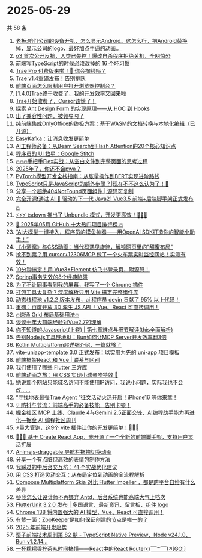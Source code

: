 # 2025-05-29

共 58 条

<!-- BEGIN JUEJIN -->
<!-- 最后更新时间 2025-05-29 10:05:47 +0800 -->
1. [老板:咱们公司的设备开机，怎么显示Android。这怎么行，把Android替换掉，显示公司的logo，最好加点牛逼的动画.。](https://juejin.cn/post/7508646757884690468)
1. [o3 首次公开反抗，人类已失控！爆改自杀程序拒绝关机，全网惊恐](https://juejin.cn/post/7508225657957924902)
1. [前端写TypeScript的时候必须改掉的 16 个坏习惯](https://juejin.cn/post/7507923410467553290)
1. [Trae Pro 付费版来啦！🤔 你会掏钱吗？](https://juejin.cn/post/7509039911107231744)
1. [Trae v1.4重磅发布！告别排队](https://juejin.cn/post/7508875741708140544)
1. [前端页面怎么限制用户打开浏览器控制台？](https://juejin.cn/post/7508362269586063360)
1. [[1.4.0]Trae终于收费了，我的开发效率又回来啦](https://juejin.cn/post/7508968054874292235)
1. [Trae开始收费了，Cursor该慌了！](https://juejin.cn/post/7509010320595468325)
1. [探索 Ant Design Form 的实现原理——从 HOC 到 Hooks](https://juejin.cn/post/7507991734795403302)
1. [出了兼容性问题，被领导叼了](https://juejin.cn/post/7508588026316308531)
1. [纯前端集成OnlyOffice的终极方案：基于WASM的文档转换与本地化编辑（已开源）](https://juejin.cn/post/7508654134267281418)
1. [EasyKafka：让消息收发更简单](https://juejin.cn/post/7508646757885181988)
1. [AI工程师必备：从Beam Search到Flash Attention的20个核心知识点](https://juejin.cn/post/7508362269584490496)
1. [程序员的 UI 救星：Google Stitch](https://juejin.cn/post/7508749410252718118)
1. [🔥🔥🔥手把手Flex实战：从空白文件到完整页面的思考过程](https://juejin.cn/post/7507923410467700746)
1. [2025年了，你还不会pwa？](https://juejin.cn/post/7508387580392914954)
1. [PyTorch模型开发全栈指南：从张量操作到BERT实现进阶路线](https://juejin.cn/post/7508648111487107087)
1. [ TypeScript只是JavaScript的额外步骤？|现在不不这么认为了！🤔](https://juejin.cn/post/7508946313632612387)
1. [分享一个超绝404NotFound页面组件 | 源码可复制](https://juejin.cn/post/7508580045058375717)
1. [完全开源❗通过 AI 🧠 驱动的下一代 Java21 Vue3.5 前端+后端脚手架正式发布 🔥](https://juejin.cn/post/7508580950063808550)
1. [⚡️⚡️⚡️ tsdown 推出了 Unbundle 模式，开发更高效！🚀🚀🚀](https://juejin.cn/post/7508556336540876800)
1. [🚀 2025年05月 GitHub 十大热门项目排行榜 🔥](https://juejin.cn/post/7508914438659735589)
1. [“AI大模型一键接入，程序员的摸鱼神器——用OpenAI SDK打造你的智能小助手！”](https://juejin.cn/post/7507982656686407706)
1. [《小酒窝》与CSS动画：当代码遇见旋律，解锁网页里的"甜蜜布局"](https://juejin.cn/post/7508575831791353906)
1. [抢不到票？用 cursor+12306MCP 做了一个火车票实时监控网站！实测有效！](https://juejin.cn/post/7507529916026241036)
1. [10分钟搞定！用 Vue3+Element 仿飞书登录页，附源码！](https://juejin.cn/post/7507616917790277659)
1. [Spring事务失效的8个经典陷阱](https://juejin.cn/post/7507820125946511414)
1. [为了不让同事看到我的屏幕，我写了一个 Chrome 插件](https://juejin.cn/post/7509042833152851978)
1. [打包工具太复杂？深度解析只用 Vite 搞定完整组件库](https://juejin.cn/post/7507982656686456858)
1. [动态线程池 v1.2.2 版本发布，ai 程序员 devin 贡献了 95% 以上代码！](https://juejin.cn/post/7508968054874980363)
1. [重磅：百度开放 3D 孪生 JS API ！Vue、React 可直接调用！](https://juejin.cn/post/7508998028742393894)
1. [🔥速通 Grid 布局基础用法🔥](https://juejin.cn/post/7508380512430407716)
1. [谈谈十年大前端经验对Vue2.7的理解](https://juejin.cn/post/7507835962337509386)
1. [你不知道的Javascript(上卷) | 第七章难点与细节解读(this全面解析)](https://juejin.cn/post/7508149664815939635)
1. [告别Node.js工具链地狱：Bun如何让MCP Server开发效率翻3倍](https://juejin.cn/post/7507986067590856715)
1. [Kotlin Multiplatform超详细介绍，一篇就够了](https://juejin.cn/post/7507888457705275455)
1. [vite-uniapp-template 3.0 正式发布：以实用为先的 uni-app 项目模板](https://juejin.cn/post/7509033785704136738)
1. [前端框架React 和 Vue | 联系与区别](https://juejin.cn/post/7508945084487532598)
1. [我们使用了哪些 Flutter 三方库](https://juejin.cn/post/7508945084487401526)
1. [前端动画之旅：用 CSS 实现小球亲吻特效 🎈](https://juejin.cn/post/7508747540306870272)
1. [她说那个网站只能域名访问不能使用IP访问，我说小问题，实际我也不会改……](https://juejin.cn/post/7508566000352165899)
1. [“寻找地表最强Trae Agent ”征文活动火热开启！iPhone16 等你来拿！](https://juejin.cn/post/7508968574703517731)
1. [💡 防抖与节流：前端高手的必备技能，告别卡顿！](https://juejin.cn/post/7508968574704451619)
1. [掘金社区 MCP 上线、Claude 4与Gemini 2.5正面交锋、AI编程助手能力再进化—掘金 AI 编程社区周刊](https://juejin.cn/post/7508654134267740170)
1. [⚡️量大管饱，这9个 vite 插件让你的开发更简单！🚀🚀🚀](https://juejin.cn/post/7509016779038588982)
1. [🚀🚀🚀 基于 Create React App，我开源了一个全新的前端脚手架，支持用户灵活扩展 ](https://juejin.cn/post/7508646757883805732)
1. [Animejs-draggable 导航栏拖拽切换动画](https://juejin.cn/post/7508556336540745728)
1. [分享一个有点脏但高效的表情包制作方法](https://juejin.cn/post/7507982656685932570)
1. [我踩过的中后台交互坑：41 个实战优化建议](https://juejin.cn/post/7508759113755033635)
1. [用 CSS 打造灵动交互：从布局定位到动画的全流程解析](https://juejin.cn/post/7507869468400877602)
1. [Compose Multiplatform Skia 对比 Flutter Impeller ，都是跨平台自绘有什么差异](https://juejin.cn/post/7507839384193974326)
1. [😝我怎么让设计师不再嫌弃 Antd，后台系统也能高端大气上档次](https://juejin.cn/post/7507982656686145562)
1. [FlutterUnit 3.2.0 发布 | 多国语言、最新资讯、留言板、组件 logo](https://juejin.cn/post/7507860944212181032)
1. [Chrome 138 将内置强大的 AI 模型，Vue、React 可直接调用！](https://juejin.cn/post/7507923410467635210)
1. [有赞一面：ZooKeeper是如何保证创建的节点是唯一的？](https://juejin.cn/post/7508682886305677323)
1. [2025 年前端开发趋势](https://juejin.cn/post/7508201300930281512)
1. [栗子前端技术周刊第 82 期 - TypeScript Native Preview、Node v24.1.0、Bun v1.2.14...](https://juejin.cn/post/7507626836908326966)
1. [一杯糯糯香柠茶从时间搞懂——React中的React Router<(￣︶￣)↗[GO!]](https://juejin.cn/post/7508627542837133338)
<!-- END JUEJIN -->